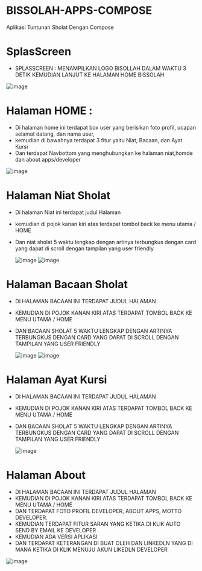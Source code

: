 # BISSOLAH-APPS-COMPOSE
Aplikasi Tuntunan Sholat Dengan Compose

# SplasScreen
- SPLASSCREEN : MENAMPILKAN LOGO BISOLLAH DALAM WAKTU 3 DETIK KEMUDIAN LANJUT KE HALAMAN HOME BISSOLAH

![image](https://github.com/user-attachments/assets/90b8f512-ddf6-47a3-b8f0-8b8901c440b3)


# Halaman HOME : 
- Di halaman home ini terdapat box user yang berisikan foto profil, ucapan selamat datang, dan nama user, 
- kemudian di bawahnya terdapat 3 fitur yaitu Niat, Bacaan, dan Ayat Kursi
- Dan terdapat Navbottom yang menghubungkan ke halaman niat,homde dan about apps/developer
  
 ![image](https://github.com/user-attachments/assets/9f292c1e-308a-444e-aea8-ac682a8a34e7)

  
# Halaman Niat Sholat
- Di halaman Niat ini terdapat judul Halaman 
- kemudian di pojok kanan kiri atas terdapat tombol back ke menu utama / HOME
- Dan niat sholat 5 waktu lengkap dengan artinya terbungkus dengan card yang dapat di scroll dengan tampilan yang user friendly

  ![image](https://github.com/user-attachments/assets/471e918a-ef10-4a75-a809-8270005959d9) ![image](https://github.com/user-attachments/assets/f0189089-5971-47a2-bc02-7953b99c0ae4)

# Halaman Bacaan Sholat
- DI HALAMAN BACAAN INI TERDAPAT JUDUL HALAMAN 
- KEMUDIAN DI POJOK KANAN KIRI ATAS TERDAPAT TOMBOL BACK KE MENU UTAMA / HOME
- DAN BACAAN SHOLAT 5 WAKTU LENGKAP DENGAN ARTINYA TERBUNGKUS DENGAN CARD YANG DAPAT DI SCROLL DENGAN TAMPILAN YANG USER FRIENDLY

  ![image](https://github.com/user-attachments/assets/204f7e91-0aab-4fbc-9635-b5c7c3cf70d8)  ![image](https://github.com/user-attachments/assets/c50d5abd-e0c7-478e-ac97-8e39d04b66bf)


# Halaman Ayat Kursi
- DI HALAMAN BACAAN INI TERDAPAT JUDUL HALAMAN 
- KEMUDIAN DI POJOK KANAN KIRI ATAS TERDAPAT TOMBOL BACK KE MENU UTAMA / HOME
- DAN BACAAN SHOLAT 5 WAKTU LENGKAP DENGAN ARTINYA TERBUNGKUS DENGAN CARD YANG DAPAT DI SCROLL DENGAN TAMPILAN YANG USER FRIENDLY

  ![image](https://github.com/user-attachments/assets/495e08a5-5824-4b28-a261-39f96aaadca0)

# Halaman About
- DI HALAMAN BACAAN INI TERDAPAT JUDUL HALAMAN 
- KEMUDIAN DI POJOK KANAN KIRI ATAS TERDAPAT TOMBOL BACK KE MENU UTAMA / HOME
- DAN TERDAPAT FOTO PROFIL DEVELOPER, ABOUT APPS, MOTTO DEVELOPER.
- KEMUDIAN TERDAPAT FITUR SARAN YANG KETIKA DI KLIK AUTO SEND BY EMAIL KE DEVELOPER
- KEMUDIAN ADA VERSI APLIKASI
- DAN TERDAPAT KETERANGAN DI BUAT OLEH DAN LINKEDLN YANG DI MANA KETIKA DI KLIK MENUJU AKUN LIKEDLN DEVELOPER

![image](https://github.com/user-attachments/assets/84f4ebf5-5be9-4fb7-b730-5c97f2d5cc8b)


